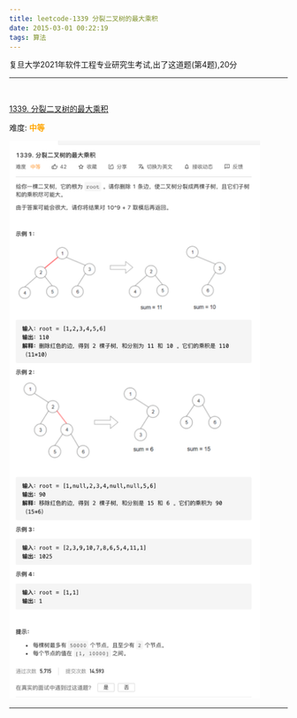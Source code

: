```yaml
---
title: leetcode-1339 分裂二叉树的最大乘积
date: 2015-03-01 00:22:19
tags: 算法
---
```





复旦大学2021年软件工程专业研究生考试,出了这道题(第4题),20分

---

<br>

[1339. 分裂二叉树的最大乘积](https://leetcode-cn.com/problems/maximum-product-of-splitted-binary-tree/)

难度:  <font color="orange">**中等**</font>


<img src="leetcode-1339-分裂二叉树的最大乘积/0.png" width = 90% height = 50% />


<br>

---